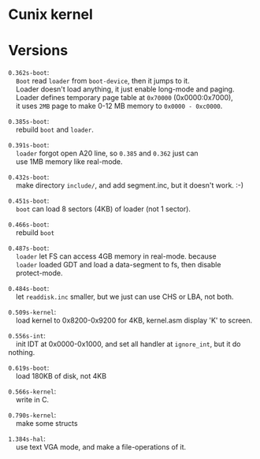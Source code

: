 Cunix kernel
============

# Versions
`0.362s-boot`:  
&nbsp;&nbsp;&nbsp;&nbsp;`Boot` read `loader` from `boot-device`, then it jumps to it. <br/>
&nbsp;&nbsp;&nbsp;&nbsp;Loader doesn't load anything, it just enable long-mode and paging. <br/> 
&nbsp;&nbsp;&nbsp;&nbsp;Loader defines temporary page table at `0x70000` (0x0000:0x7000), <br/>
&nbsp;&nbsp;&nbsp;&nbsp;it uses `2MB` page to make 0-12 MB memory to `0x0000 - 0xc0000`. <br/>


`0.385s-boot`:  
&nbsp;&nbsp;&nbsp;&nbsp;rebuild `boot` and `loader`. <br/>


`0.391s-boot`:  
&nbsp;&nbsp;&nbsp;&nbsp;`loader` forgot open A20 line, so `0.385` and `0.362` just can <br/>
&nbsp;&nbsp;&nbsp;&nbsp;use 1MB memory like real-mode. <br/>


`0.432s-boot`:  
&nbsp;&nbsp;&nbsp;&nbsp;make directory `include/`, and add segment.inc, but it doesn't work. :-)  <br/>


`0.451s-boot`:  
&nbsp;&nbsp;&nbsp;&nbsp;`boot` can load 8 sectors (4KB) of loader (not 1 sector).  <br/>


`0.466s-boot`:  
&nbsp;&nbsp;&nbsp;&nbsp;rebuild `boot` <br/>
    

`0.487s-boot`:  
&nbsp;&nbsp;&nbsp;&nbsp;`loader` let FS can access 4GB memory in real-mode. because <br/>
&nbsp;&nbsp;&nbsp;&nbsp;`loader` loaded GDT and load a data-segment to fs, then disable <br/>
&nbsp;&nbsp;&nbsp;&nbsp;protect-mode. <br/>


`0.484s-boot`:  
&nbsp;&nbsp;&nbsp;&nbsp;let `readdisk.inc` smaller, but we just can use CHS or LBA, not both. <br/>


`0.509s-kernel`:   
&nbsp;&nbsp;&nbsp;&nbsp;load kernel to 0x8200-0x9200 for 4KB, kernel.asm display 'K' to screen. <br/>

`0.556s-int`:  
&nbsp;&nbsp;&nbsp;&nbsp;init IDT at 0x0000-0x1000, and set all handler at `ignore_int`, but it do nothing. <br/>

`0.619s-boot`:  
&nbsp;&nbsp;&nbsp;&nbsp;load 180KB of disk, not 4KB <br/>

`0.566s-kernel`:  
&nbsp;&nbsp;&nbsp;&nbsp;write in C. <br/>

`0.790s-kernel`:  
&nbsp;&nbsp;&nbsp;&nbsp;make some structs <br/>

`1.384s-hal`:  
&nbsp;&nbsp;&nbsp;&nbsp;use text VGA mode, and make a file-operations of it. 

